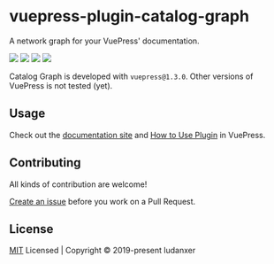 # vuepress-plugin-catalog-graph

A network graph for your VuePress' documentation.

<p align="left">
  <img src="https://badgen.net/npm/v/vuepress-plugin-catalog-graph" />
  <img src="https://badgen.net/npm/license/vuepress-plugin-catalog-graph" />
  <img src="https://badgen.net/packagephobia/install/vuepress-plugin-catalog-graph" />
  <img src="https://badgen.net/github/last-commit/ludanxer/vuepress-plugin-catalog-graph/master" />
</p>

Catalog Graph is developed with `vuepress@1.3.0`. Other versions of VuePress is not tested (yet).

## Usage

Check out the [documentation site](https://catalog-graph.netlify.com) and [How to Use Plugin](https://vuepress.vuejs.org/plugin/using-a-plugin.html#using-a-plugin) in VuePress.

## Contributing

All kinds of contribution are welcome!

[Create an issue](https://github.com/ludanxer/catalog-graph/issues/new) before you work on a Pull Request.

## License

[MIT](https://github.com/ludanxer/catalog-graph/blob/master/LICENSE) Licensed | Copyright © 2019-present ludanxer
